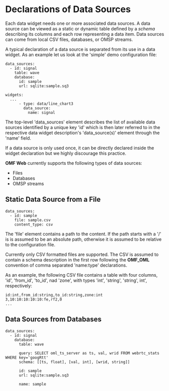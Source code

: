 
# Declarations of Data Sources

Each data widget needs one or more associated data sources. A data source can be viewed
as a static or dynamic table defined by a _schema_ describing its columns and each
row representing a data item. Data sources can come
from local CSV files, databases, or OMSP streams.

A typical declaration of a data source is separated from its use in a data widget. As an example
let us look at the 'simple' demo configuration file:

    data_sources:
      - id: signal
        table: wave
        database:
          id: sample
          url: sqlite:sample.sq3

    widgets:
      ...
          - type: data/line_chart3
            data_source:
              name: signal

The top-level 'data_sources' element describes the list of available data sources identified by a
unique key 'id' which is then later referred to in the respective data widget description's
'data_source(s)' element through the 'name' field.

If a data source is only used once, it can be directly declared inside the widget declaration but
we highly discourage this practice.

__OMF Web__ currently supports the following types of data sources:

* Files
* Databases
* OMSP streams

## Static Data Source from a File

    data_sources:
      - id: sample
        file: sample.csv
        content_type: csv

The 'file' element contains a path to the content. If the path starts with a '/' is is assumed to be an
absolute path, otherwise it is assumed to be relative to the configuration file.

Currently only CSV formatted files are supported. The CSV is assumed to contain a schema
description in the first row following the __OMF_OML__ convention of comma separated
'name:type' declarations.

As an example, the following CSV file contains a table with four columns, 'id', 'from_id', 'to_id',
nad 'zone', with types 'int', 'string', 'string', int', respectively:

    id:int,from_id:string,to_id:string,zone:int
    3,10:10:10:10:10:fe,rf2,0
    ...

## Data Sources from Databases

    data_sources:
      - id: signal
        database:
          table: wave

          query: SELECT oml_ts_server as ts, val, wrid FROM webrtc_stats WHERE key='googRtt'
          schema: [[ts, float], [val, int], [wrid, string]]

          id: sample
          url: sqlite:sample.sq3

          name: sample


